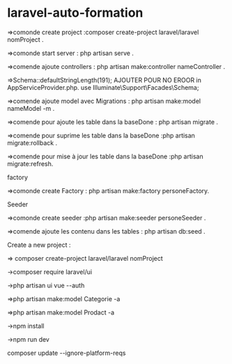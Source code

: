 # laravel-auto-formation

=>comonde create project :composer create-project laravel/laravel nomProject .

=>comonde start server : php artisan serve .

=>comende ajoute controllers : php artisan make:controller nameController .

=>Schema::defaultStringLength(191); AJOUTER POUR NO EROOR in AppServiceProvider.php. use Illuminate\Support\Facades\Schema;

=>comende ajoute model avec Migrations : php artisan make:model nameModel -m .

=>comende pour ajoute les table dans la baseDone : php artisan migrate .

=>comende pour suprime les table dans la baseDone :php artisan migrate:rollback .

=>comende pour mise à jour les table dans la baseDone :php artisan migrate:refresh.

factory

=>comonde create Factory : php artisan make:factory personeFactory.

Seeder

=>comonde create seeder :php artisan make:seeder personeSeeder .

=>comende ajoute les contenu dans les tables : php artisan db:seed .

Create a new project :

=> composer create-project laravel/laravel nomProject

->composer require laravel/ui

->php artisan ui vue --auth

=>php artisan make:model Categorie -a 

=>php artisan make:model Prodact -a 

->npm install

->npm run dev

composer update --ignore-platform-reqs

